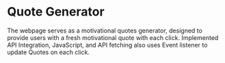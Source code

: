 # Quote Generator

The webpage serves as a motivational quotes generator, designed to provide users with a fresh motivational quote with each click.
Implemented API Integration, JavaScript, and API fetching also uses Event listener to update Quotes on each click.

